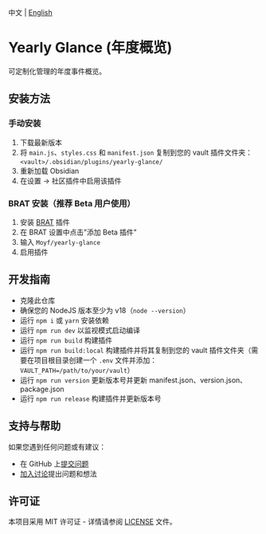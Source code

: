 中文 | [English](./README.md)

# Yearly Glance (年度概览)

可定制化管理的年度事件概览。

## 安装方法

### 手动安装

1. 下载最新版本
2. 将 `main.js`、`styles.css` 和 `manifest.json` 复制到您的 vault 插件文件夹：`<vault>/.obsidian/plugins/yearly-glance/`
3. 重新加载 Obsidian
4. 在设置 → 社区插件中启用该插件

### BRAT 安装（推荐 Beta 用户使用）

1. 安装 [BRAT](https://github.com/TfTHacker/obsidian42-brat) 插件
2. 在 BRAT 设置中点击"添加 Beta 插件"
3. 输入 `Moyf/yearly-glance`
4. 启用插件

## 开发指南

- 克隆此仓库
- 确保您的 NodeJS 版本至少为 v18（`node --version`）
- 运行 `npm i` 或 `yarn` 安装依赖
- 运行 `npm run dev` 以监视模式启动编译
- 运行 `npm run build` 构建插件
- 运行 `npm run build:local` 构建插件并将其复制到您的 vault 插件文件夹（需要在项目根目录创建一个 `.env` 文件并添加：`VAULT_PATH=/path/to/your/vault`）
- 运行 `npm run version` 更新版本号并更新 manifest.json、version.json、package.json
- 运行 `npm run release` 构建插件并更新版本号

## 支持与帮助

如果您遇到任何问题或有建议：
- 在 GitHub 上[提交问题](https://github.com/Moyf/yearly-glance/issues)
- [加入讨论](https://github.com/Moyf/yearly-glance/discussions)提出问题和想法

## 许可证

本项目采用 MIT 许可证 - 详情请参阅 [LICENSE](LICENSE) 文件。 